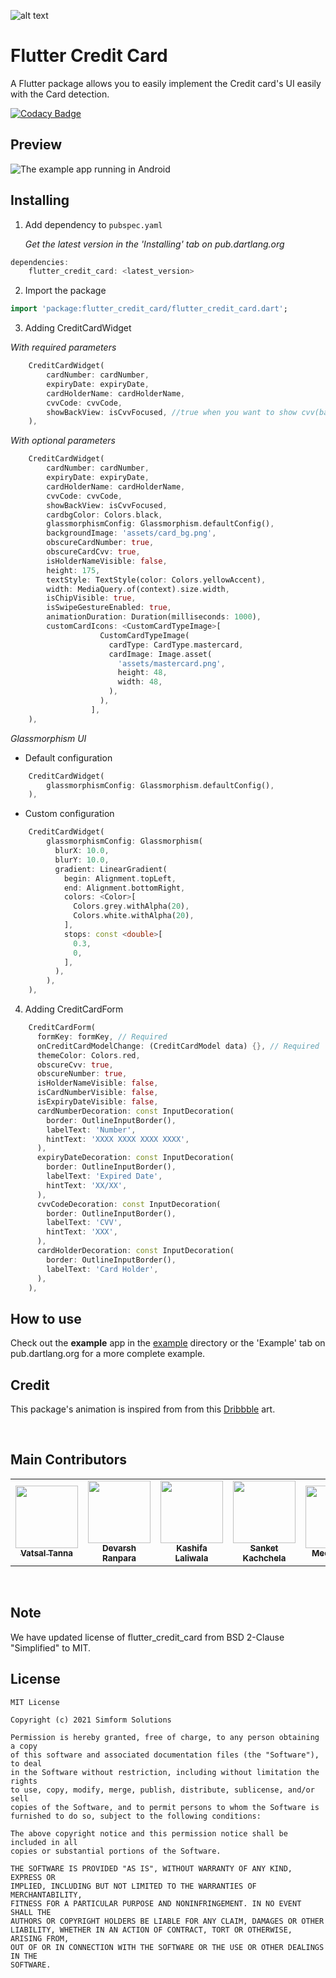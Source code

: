 ![alt text](https://github.com/simformsolutions/flutter_credit_card/blob/master/readme_assets/banner.png?raw=true)

# Flutter Credit Card

A Flutter package allows you to easily implement the Credit card's UI easily with the Card detection.

[![Codacy Badge](https://api.codacy.com/project/badge/Grade/e546818ff64e4883a18a920f6a1c091c)](https://www.codacy.com/app/reg_3/flutter_credit_card?utm_source=github.com&amp;utm_medium=referral&amp;utm_content=simformsolutions/flutter_credit_card&amp;utm_campaign=Badge_Grade)

## Preview

![The example app running in Android](https://github.com/simformsolutions/flutter_credit_card/blob/master/readme_assets/preview.gif)

## Installing

1.  Add dependency to `pubspec.yaml`

    *Get the latest version in the 'Installing' tab on pub.dartlang.org*
    
```dart
dependencies:
    flutter_credit_card: <latest_version>
```

2.  Import the package
```dart
import 'package:flutter_credit_card/flutter_credit_card.dart';
```

3.  Adding CreditCardWidget

*With required parameters*
```dart
    CreditCardWidget(
        cardNumber: cardNumber,
        expiryDate: expiryDate, 
        cardHolderName: cardHolderName,
        cvvCode: cvvCode,
        showBackView: isCvvFocused, //true when you want to show cvv(back) view
    ),
```    

*With optional parameters*
```dart   
    CreditCardWidget(
        cardNumber: cardNumber,
        expiryDate: expiryDate,
        cardHolderName: cardHolderName,
        cvvCode: cvvCode,
        showBackView: isCvvFocused,
        cardbgColor: Colors.black,
        glassmorphismConfig: Glassmorphism.defaultConfig(),
        backgroundImage: 'assets/card_bg.png',
        obscureCardNumber: true,
        obscureCardCvv: true,
        isHolderNameVisible: false,
        height: 175,
        textStyle: TextStyle(color: Colors.yellowAccent),
        width: MediaQuery.of(context).size.width,
        isChipVisible: true,
        isSwipeGestureEnabled: true,
        animationDuration: Duration(milliseconds: 1000),
        customCardIcons: <CustomCardTypeImage>[
                    CustomCardTypeImage(
                      cardType: CardType.mastercard,
                      cardImage: Image.asset(
                        'assets/mastercard.png',
                        height: 48,
                        width: 48,
                      ),
                    ),
                  ],
    ),
``` 

*Glassmorphism UI*

 + Default configuration
```dart
    CreditCardWidget(
        glassmorphismConfig: Glassmorphism.defaultConfig(),
    ),
```    

 + Custom configuration
```dart
    CreditCardWidget(
        glassmorphismConfig: Glassmorphism(
          blurX: 10.0,
          blurY: 10.0,
          gradient: LinearGradient(
            begin: Alignment.topLeft,
            end: Alignment.bottomRight,
            colors: <Color>[
              Colors.grey.withAlpha(20),
              Colors.white.withAlpha(20),
            ],
            stops: const <double>[
              0.3,
              0,
            ],
          ),
        ),
    ),
```    

4.  Adding CreditCardForm

```dart
    CreditCardForm(
      formKey: formKey, // Required 
      onCreditCardModelChange: (CreditCardModel data) {}, // Required
      themeColor: Colors.red,
      obscureCvv: true, 
      obscureNumber: true,
      isHolderNameVisible: false,
      isCardNumberVisible: false,
      isExpiryDateVisible: false,
      cardNumberDecoration: const InputDecoration(
        border: OutlineInputBorder(),
        labelText: 'Number',
        hintText: 'XXXX XXXX XXXX XXXX',
      ),
      expiryDateDecoration: const InputDecoration(
        border: OutlineInputBorder(),
        labelText: 'Expired Date',
        hintText: 'XX/XX',
      ),
      cvvCodeDecoration: const InputDecoration(
        border: OutlineInputBorder(),
        labelText: 'CVV',
        hintText: 'XXX',
      ),
      cardHolderDecoration: const InputDecoration(
        border: OutlineInputBorder(),
        labelText: 'Card Holder',
      ),
    ),
```


## How to use
Check out the **example** app in the [example](example) directory or the 'Example' tab on pub.dartlang.org for a more complete example.

## Credit

This package's animation is inspired from from this [Dribbble](https://dribbble.com/shots/2187649-Credit-card-Checkout-flow-AMEX) art.

<br/>

## Main Contributors

<table>
  <tr>
    <td align="center"><a href="https://github.com/vatsaltanna"><img src="https://avatars.githubusercontent.com/u/25323183?s=100" width="100px;" alt=""/><br /><sub><b>Vatsal Tanna</b></sub></a></td>
    <td align="center"><a href="https://github.com/DevarshRanpara"><img src="https://avatars.githubusercontent.com/u/26064415?s=100" width="100px;" alt=""/><br /><sub><b>Devarsh Ranpara</b></sub></a></td>
    <td align="center"><a href="https://github.com/Kashifalaliwala"><img src="https://avatars.githubusercontent.com/u/30998350?s=100" width="100px;" alt=""/><br /><sub><b>Kashifa Laliwala</b></sub></a></td>
    <td align="center"><a href="https://github.com/SanketKachhela"><img src="https://avatars.githubusercontent.com/u/20923896?s=100" width="100px;" alt=""/><br /><sub><b>Sanket Kachchela</b></sub></a></td>
    <td align="center"><a href="https://github.com/meetjanani"><img src="https://avatars.githubusercontent.com/u/32095359?s=100" width="100px;" alt=""/><br /><sub><b>Meet Janani</b></sub></a></td>
  </tr>
</table>
<br/>

## Note
We have updated license of flutter_credit_card from BSD 2-Clause "Simplified" to MIT.

## License

```
MIT License

Copyright (c) 2021 Simform Solutions

Permission is hereby granted, free of charge, to any person obtaining a copy
of this software and associated documentation files (the "Software"), to deal
in the Software without restriction, including without limitation the rights
to use, copy, modify, merge, publish, distribute, sublicense, and/or sell
copies of the Software, and to permit persons to whom the Software is
furnished to do so, subject to the following conditions:

The above copyright notice and this permission notice shall be included in all
copies or substantial portions of the Software.

THE SOFTWARE IS PROVIDED "AS IS", WITHOUT WARRANTY OF ANY KIND, EXPRESS OR
IMPLIED, INCLUDING BUT NOT LIMITED TO THE WARRANTIES OF MERCHANTABILITY,
FITNESS FOR A PARTICULAR PURPOSE AND NONINFRINGEMENT. IN NO EVENT SHALL THE
AUTHORS OR COPYRIGHT HOLDERS BE LIABLE FOR ANY CLAIM, DAMAGES OR OTHER
LIABILITY, WHETHER IN AN ACTION OF CONTRACT, TORT OR OTHERWISE, ARISING FROM,
OUT OF OR IN CONNECTION WITH THE SOFTWARE OR THE USE OR OTHER DEALINGS IN THE
SOFTWARE.


```